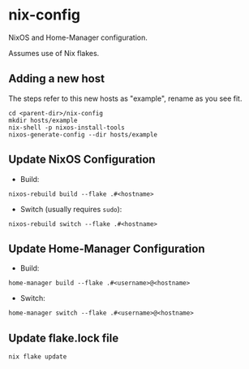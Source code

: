 # nix-config

NixOS and Home-Manager configuration.

Assumes use of Nix flakes.

## Adding a new host

The steps refer to this new hosts as "example", rename as you see fit.

```shell
cd <parent-dir>/nix-config
mkdir hosts/example
nix-shell -p nixos-install-tools
nixos-generate-config --dir hosts/example
```

## Update NixOS Configuration

* Build:

```shell
nixos-rebuild build --flake .#<hostname>
```

* Switch (usually requires `sudo`):

```shell
nixos-rebuild switch --flake .#<hostname>
```

## Update Home-Manager Configuration

* Build:

```shell
home-manager build --flake .#<username>@<hostname>
```

* Switch:

```shell
home-manager switch --flake .#<username>@<hostname>
```

## Update flake.lock file

```shell
nix flake update
```
